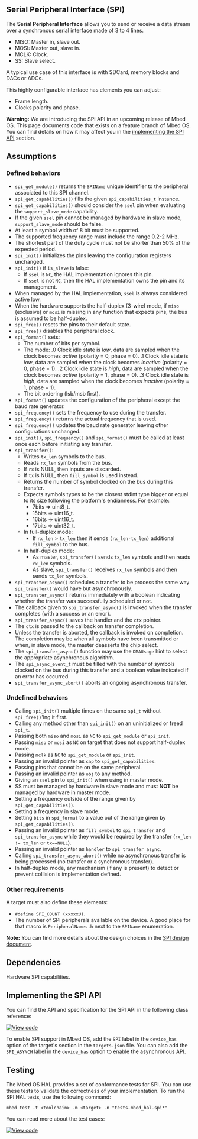 <h2 id="spi-port">Serial Peripheral Interface (SPI)</h2>

The **Serial Peripheral Interface** allows you to send or receive a data stream over a synchronous serial interface made of 3 to 4 lines.

- MISO: Master in, slave out.
- MOSI: Master out, slave in.
- MCLK: Clock.
- SS: Slave select.

A typical use case of this interface is with SDCard, memory blocks and DACs or ADCs.

This highly configurable interface has elements you can adjust:

- Frame length.
- Clocks polarity and phase.

<span class="warnings">**Warning:** We are introducing the SPI API in an upcoming release of Mbed OS. This page documents code that exists on a feature branch of Mbed OS. You can find details on how it may affect you in the [implementing the SPI API](#implementing-the-spi-api) section.

## Assumptions

### Defined behaviors

- `spi_get_module()` returns the `SPIName` unique identifier to the peripheral associated to this SPI channel.
- `spi_get_capabilities()` fills the given `spi_capabilities_t` instance.
- `spi_get_capabilities()` should consider the `ssel` pin when evaluating the `support_slave_mode` capability.  
- If the given `ssel` pin cannot be managed by hardware in slave mode, `support_slave_mode` should be false.
- At least a symbol width of 8 bit must be supported.
- The supported frequency range must include the range 0.2-2 MHz.
- The shortest part of the duty cycle must not be shorter than 50% of the expected period.
- `spi_init()` initializes the pins leaving the configuration registers unchanged.
- `spi_init()` if `is_slave` is false:
   - If `ssel` is `NC`, the HAL implementation ignores this pin.
   - If `ssel` is not `NC`, then the HAL implementation owns the pin and its management.
- When managed by the HAL implementation, `ssel` is always considered active low.
- When the hardware supports the half-duplex (3-wire) mode, if `miso` (exclusive) or `mosi` is missing in any function that expects pins, the bus is assumed to be half-duplex.
- `spi_free()` resets the pins to their default state.
- `spi_free()` disables the peripheral clock.
- `spi_format()` sets:
   - The number of bits per symbol.
   - The mode:
     .0 Clock idle state is *low*, data are sampled when the clock becomes *active* (polarity = 0, phase = 0).
     .1 Clock idle state is *low*, data are sampled when the clock becomes *inactive* (polarity = 0, phase = 1). 
     .2 Clock idle state is *high*, data are sampled when the clock becomes *active* (polarity = 1, phase = 0).
     .3 Clock idle state is *high*, data are sampled when the clock becomes *inactive* (polarity = 1, phase = 1).
   - The bit ordering (lsb/msb first).
- `spi_format()` updates the configuration of the peripheral except the baud rate generator.
- `spi_frequency()` sets the frequency to use during the transfer.
- `spi_frequency()` returns the actual frequency that is used.
- `spi_frequency()` updates the baud rate generator leaving other configurations unchanged.
- `spi_init()`, `spi_frequency()` and `spi_format()` must be called at least once each before initiating any transfer.
- `spi_transfer()`:
   - Writes `tx_len` symbols to the bus.
   - Reads `rx_len` symbols from the bus.
   - If `rx` is NULL, then inputs are discarded.
   - If `tx` is NULL, then `fill_symbol` is used instead.
   - Returns the number of symbol clocked on the bus during this transfer.
   - Expects symbols types to be the closest stdint type bigger or equal to its size following the platform's endianness. For example:
      - 7bits => uint8_t.
      - 15bits => uint16_t.
      - 16bits => uint16_t.
      - 17bits => uint32_t.
   - In full-duplex mode:
      - If `rx_len` > `tx_len` then it sends `(rx_len-tx_len)` additional `fill_symbol` to the bus.
  - In half-duplex mode:
      - As master, `spi_transfer()` sends `tx_len` symbols and then reads `rx_len` symbols.
      - As slave, `spi_transfer()` receives `rx_len` symbols and then sends `tx_len` symbols.
- `spi_transter_async()` schedules a transfer to be process the same way `spi_transfer()` would have but asynchronously.
- `spi_transter_async()` returns immediately with a boolean indicating whether the transfer was successfully scheduled or not.
- The callback given to `spi_transfer_async()` is invoked when the transfer completes (with a success or an error).
- `spi_transfer_async()` saves the handler and the `ctx` pointer.
- The `ctx` is passed to the callback on transfer completion.
- Unless the transfer is aborted, the callback is invoked on completion. The completion may be when all symbols have been transmitted
  or when, in slave mode, the master deasserts the chip select.
- The `spi_transfer_async()` function may use the `DMAUsage` hint to select the appropriate asynchronous algorithm.
- The `spi_async_event_t` must be filled with the number of symbols clocked on the bus during this transfer and a boolean value indicated if an error has occurred.
- `spi_transfer_async_abort()` aborts an ongoing asynchronous transfer.

### Undefined behaviors

- Calling `spi_init()` multiple times on the same `spi_t` without `spi_free()`'ing it first.
- Calling any method other than `spi_init()` on an uninitialized or freed `spi_t`.
- Passing both `miso` and `mosi` as `NC` to `spi_get_module` or `spi_init`.
- Passing `miso` or `mosi` as `NC` on target that does not support half-duplex mode.
- Passing `mclk` as `NC`  to `spi_get_module` or `spi_init`.
- Passing an invalid pointer as `cap` to `spi_get_capabilities`.
- Passing pins that cannot be on the same peripheral.
- Passing an invalid pointer as `obj` to any method.
- Giving an `ssel` pin to `spi_init()` when using in master mode.  
- SS must be managed by hardware in slave mode and must **NOT** be managed by hardware in master mode.
- Setting a frequency outside of the range given by `spi_get_capabilities()`.
- Setting a frequency in slave mode.
- Setting `bits` in `spi_format` to a value out of the range given by `spi_get_capabilities()`.
- Passing an invalid pointer as `fill_symbol` to `spi_transfer` and `spi_transfer_async` while they would be required by the transfer (`rx_len != tx_len` or `tx==NULL`).
- Passing an invalid pointer as `handler` to `spi_transfer_async`.
- Calling `spi_transfer_async_abort()` while no asynchronous transfer is being processed (no transfer or a synchronous transfer).
- In half-duplex mode, any mechanism (if any is present) to detect or prevent collision is implementation defined.

### Other requirements

A target must also define these elements:

- `#define SPI_COUNT (xxxxxU)`.
- The number of SPI peripherals available on the device. A good place for that macro is `PeripheralNames.h` next to the `SPIName` enumeration.

<span class="notes">**Note:** You can find more details about the design choices in the [SPI design document](https://github.com/ARMmbed/mbed-os/blob/feature-hal-spec-spi/docs/design-documents/hal/0000-spi-overhaul.md).</span>

## Dependencies

Hardware SPI capabilities.

## Implementing the SPI API

You can find the API and specification for the SPI API in the following class reference:

[![View code](https://www.mbed.com/embed/?type=library)](http://os.mbed.com/docs/development/feature-hal-spec-spi-doxy/classmbed_1_1_s_p_i.html)

To enable SPI support in Mbed OS, add the `SPI` label in the `device_has` option of the target's section in the `targets.json` file.
You can also add the `SPI_ASYNCH` label in the `device_has` option to enable the asynchronous API.

## Testing

The Mbed OS HAL provides a set of conformance tests for SPI. You can use these tests to validate the correctness of your implementation. To run the SPI HAL tests, use the following command:

```
mbed test -t <toolchain> -m <target> -n "tests-mbed_hal-spi*"
```

You can read more about the test cases:

[![View code](https://www.mbed.com/embed/?type=library)](http://os.mbed.com/docs/development/feature-hal-spec-spi-doxy/group__hal__spi__tests.html)
